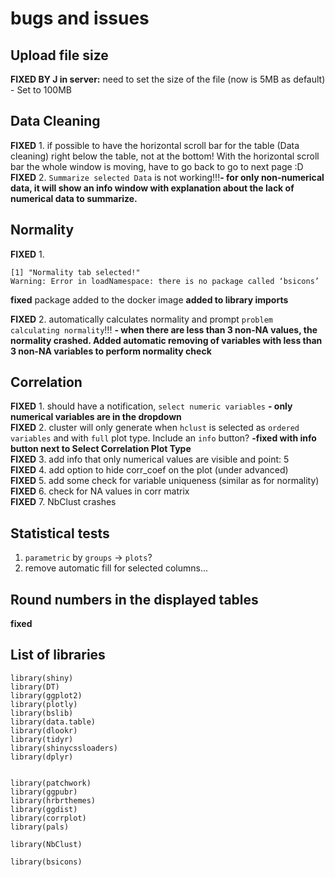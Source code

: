 # bugs and issues

## Upload file size
**FIXED BY J in server:** need to set the size of the file (now is 5MB as default) - Set to 100MB<br>

## Data Cleaning
**FIXED** 1. if possible to have the horizontal scroll bar for the table (Data cleaning) right below the table, not at the bottom! With the horizontal scroll bar the whole window is moving, have to go back to go to next page :D <br>
**FIXED** 2. `Summarize selected Data` is not working!!!**- for only non-numerical data, it will show an info window with explanation about the lack of numerical data to summarize.**

## Normality

**FIXED** 1. 
```{r}
[1] "Normality tab selected!"
Warning: Error in loadNamespace: there is no package called ‘bsicons’
```
**fixed** package added to the docker image **added to library imports**

**FIXED** 2. automatically calculates normality and prompt `problem calculating normality`!!! **- when there are less than 3 non-NA values, the normality crashed. Added automatic removing of variables with less than 3 non-NA variables to perform normality check**

## Correlation
**FIXED** 1. should have a notification, `select numeric variables` **- only numerical variables are in the dropdown**<br>
**FIXED** 2. cluster will only generate when `hclust` is selected as `ordered variables` and with `full` plot type. Include an `info` button? **-fixed with info button next to Select Correlation Plot Type**<br>
**FIXED** 3. add info that only numerical values are visible and point: 5<br>
**FIXED** 4. add option to hide corr_coef on the plot (under advanced)<br>
**FIXED** 5. add some check for variable uniqueness (similar as for normality)<br>
**FIXED** 6. check for NA values in corr matrix<br>
**FIXED** 7. NbClust crashes<br>


## Statistical tests
1. `parametric` by `groups` -> `plots`?<br>
2. remove automatic fill for selected columns...<br>

## Round numbers in the displayed tables
**fixed**


## List of libraries

```
library(shiny)
library(DT)
library(ggplot2)
library(plotly)
library(bslib)
library(data.table)
library(dlookr)
library(tidyr)
library(shinycssloaders)
library(dplyr)


library(patchwork)
library(ggpubr)
library(hrbrthemes)
library(ggdist)
library(corrplot)
library(pals)

library(NbClust)

library(bsicons)
```